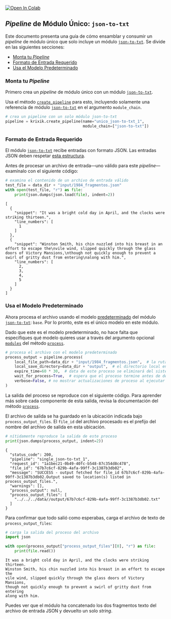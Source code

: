 <a href="https://colab.research.google.com/github/krixik-ai/krixik-docs/blob/main/docs/examples/single_module_pipelines/single_json-to-txt.ipynb" target="_parent"><img src="https://colab.research.google.com/assets/colab-badge.svg" alt="Open In Colab"/></a>

## *Pipeline* de Módulo Único: `json-to-txt`

Este documento presenta una guía de cómo ensamblar y consumir un *pipeline* de módulo único que solo incluye un módulo [`json-to-txt`](../../modulos/modulos_de_funciones_de_apoyo/modulo_json-to-txt.md). Se divide en las siguientes secciones:

- [Monta tu *Pipeline*](#monta-tu-pipeline)
- [Formato de Entrada Requerido](#formato-de-entrada-requerido)
- [Usa el Modelo Predeterminado](#usa-el-modelo-predeterminado)

### Monta tu *Pipeline*

Primero crea un *pipeline* de módulo único con un módulo [`json-to-txt`](../../modulos/modulos_de_funciones_de_apoyo/modulo_json-to-txt.md).

Usa el método [`create_pipeline`](../../sistema/creacion_de_pipelines/creacion_de_pipelines.md) para esto, incluyendo solamente una referencia de módulo [`json-to-txt`](../../modulos/modulos_de_funciones_de_apoyo/modulo_json-to-txt.md) en el argumento `module_chain`.


```python
# crea un pipeline con un solo módulo json-to-txt
pipeline = krixik.create_pipeline(name="unico_json-to-txt_1",
                                  module_chain=["json-to-txt"])
```

### Formato de Entrada Requerido

El módulo [`json-to-txt`](../../modulos/modulos_de_funciones_de_apoyo/modulo_json-to-txt.md) recibe entradas con formato JSON. Las entradas JSON deben respetar [esta estructura](../../sistema/parametros_y_procesar_archivos_a_traves_de_pipelines/formato_JSON_entrada.md).

Antes de procesar un archivo de entrada—uno válido para este *pipeline*—examínalo con el siguiente código:


```python
# examina el contenido de un archivo de entrada válido
test_file = data_dir + "input/1984_fragmentos.json"
with open(test_file, "r") as file:
    print(json.dumps(json.load(file), indent=2))
```

    [
      {
        "snippet": "It was a bright cold day in April, and the clocks were striking thirteen.",
        "line_numbers": [
          1
        ]
      },
      {
        "snippet": "Winston Smith, his chin nuzzled into his breast in an effort to escape the\nvile wind, slipped quickly through the glass doors of Victory Mansions,\nthough not quickly enough to prevent a swirl of gritty dust from entering\nalong with him.",
        "line_numbers": [
          2,
          3,
          4,
          5
        ]
      }
    ]


### Usa el Modelo Predeterminado

Ahora procesa el archivo usando el modelo [predeterminado](../../modulos/modulos_de_funciones_de_apoyo/modulo_json-to-txt.md#modelos-disponibles-en-el-modulo-json-to-txt) del módulo [`json-to-txt`](../../modulos/modulos_de_funciones_de_apoyo/modulo_json-to-txt.md): `base`. Por lo pronto, este es el único modelo en este módulo.

Dado que este es el modelo predeterminado, no hace falta que especifiques qué modelo quieres usar a través del argumento opcional [`modules`](../../sistema/parametros_y_procesar_archivos_a_traves_de_pipelines/metodo_process_procesar.md#seleccion-de-modelo-por-medio-del-argumento-modules) del método [`process`](../../sistema/parametros_y_procesar_archivos_a_traves_de_pipelines/metodo_process_procesar.md).


```python
# procesa el archivo con el modelo predeterminado
process_output = pipeline.process(
    local_file_path=data_dir + "input/1984_fragmentos.json",  # la ruta de archivo inicial en la que yace el archivo de entrada
    local_save_directory=data_dir + "output",  # el directorio local en el que se guarda el archivo de salida
    expire_time=60 * 30,  # data de este proceso se eliminará del sistema Krixik en 30 minutos
    wait_for_process=True,  # espera que el proceso termine antes de devolver control del IDE al usuario
    verbose=False, # no mostrar actualizaciones de proceso al ejecutar el código
)
```

La salida del proceso se reproduce con el siguiente código. Para aprender más sobre cada componente de esta salida, revisa la documentación del método [`process`](../../sistema/parametros_y_procesar_archivos_a_traves_de_pipelines/metodo_process_procesar.md).

El archivo de salida se ha guardado en la ubicación indicada bajo `process_output_files`. El `file_id` del archivo procesado es el prefijo del nombre del archivo de salida en esta ubicación.


```python
# nítidamente reproduce la salida de este proceso
print(json.dumps(process_output, indent=2))
```

    {
      "status_code": 200,
      "pipeline": "single_json-to-txt_1",
      "request_id": "1a1bec21-0b49-40fc-b548-87c354d8c478",
      "file_id": "67b7c6cf-829b-4afa-99ff-3c1387b3db02",
      "message": "SUCCESS - output fetched for file_id 67b7c6cf-829b-4afa-99ff-3c1387b3db02.Output saved to location(s) listed in process_output_files.",
      "warnings": [],
      "process_output": null,
      "process_output_files": [
        "../../../data//output/67b7c6cf-829b-4afa-99ff-3c1387b3db02.txt"
      ]
    }


Para confirmar que todo salió como esperabas, carga el archivo de texto de `process_output_files`:


```python
# carga la salida del proceso del archivo
import json

with open(process_output["process_output_files"][0], "r") as file:
    print(file.read())
```

    It was a bright cold day in April, and the clocks were striking thirteen.
    Winston Smith, his chin nuzzled into his breast in an effort to escape the
    vile wind, slipped quickly through the glass doors of Victory Mansions,
    though not quickly enough to prevent a swirl of gritty dust from entering
    along with him.


Puedes ver que el módulo ha concatenado los dos fragmentos texto del archivo de entrada JSON y devuelto un solo *string*.
